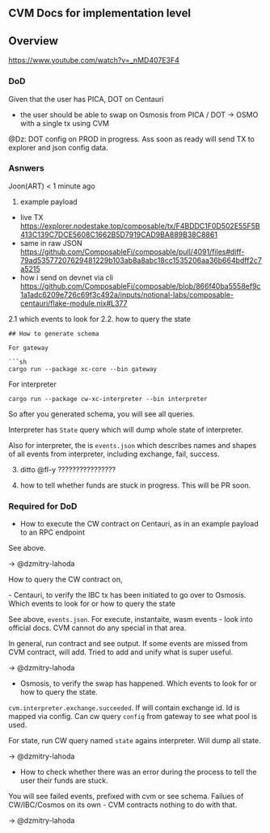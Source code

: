 
## CVM Docs for implementation level

## Overview

https://www.youtube.com/watch?v=_nMD407E3F4


### DoD
Given that the user has PICA, DOT on Centauri 
- the user should be able to swap on Osmosis from PICA / DOT -> OSMO with a single tx using CVM

@Dz: DOT config on PROD in progress. Ass soon as ready will send TX to explorer and json config data.

### Asnwers


Joon(ART)
  < 1 minute ago
1. example payload

- live TX https://explorer.nodestake.top/composable/tx/F4BDDC1F0D502E55F5B413C139C7DCE5608C1662B5D7919CAD9BA889B38C8861
- same in raw JSON https://github.com/ComposableFi/composable/pull/4091/files#diff-79ad53577207629481229b103ab8a8abc18cc1535206aa36b664bdff2c7a5215
- how i send on devnet via cli https://github.com/ComposableFi/composable/blob/866f40ba5558ef9c1a1adc6209e726c69f3c492a/inputs/notional-labs/composable-centauri/flake-module.nix#L377

2.1 which events to look for 
2.2. how to query the state

```
## How to generate schema

For gateway 

```sh
cargo run --package xc-core --bin gateway
```

For interpreter

```
cargo run --package cw-xc-interpreter --bin interpreter
```

So after you generated schema, you will see all queries. 

Interpreter has `State` query which will dump whole state of interpreter.

Also for interpreter, the is `events.json` which describes names and shapes of all events from interpreter, including exchange, fail, success.

3. ditto
@fl-y ????????????????
   
5. how to tell whether funds are stuck
in progress. This will be PR soon.

### Required for DoD

- How to execute the CW contract on Centauri, as in an example payload to an RPC endpoint

See above.

-> @dzmitry-lahoda

<p>How to query the CW contract on, </p>
- Centauri, to verify the IBC tx has been initiated to go over to Osmosis. Which events to look for or how to query the state

See above, `events.json`. For execute, instantaite, wasm events - look into official docs. CVM cannot do any special in that area.

In general, run contract and see output. If some events are missed from CVM contract, will add. Tried to add and unify what is super useful.

-> @dzmitry-lahoda

- Osmosis, to verify the swap has happened. Which events to look for or how to query the state.

`cvm.interpreter.exchange.succeeded`. If will contain exchange id. Id is mapped via config. Can cw query `config` from gateway to see what pool is used.

For state, run CW query named `state` agains interpreter. Will dump all state.

-> @dzmitry-lahoda

- How to check whether there was an error during the process to tell the user their funds are stuck.

You will see failed events, prefixed with cvm or see schema. Failues of CW/IBC/Cosmos on its own - CVM contracts nothing to do with that.

-> @dzmitry-lahoda
